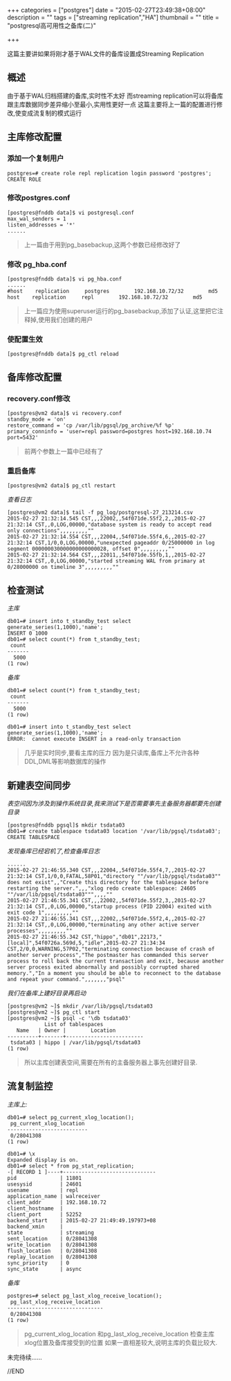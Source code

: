 +++
categories = ["postgres"]
date = "2015-02-27T23:49:38+08:00"
description = ""
tags = ["streaming replication","HA"]
thumbnail = ""
title = "postgresql高可用性之备库(二)"

+++

这篇主要讲如果将刚才基于WAL文件的备库设置成Streaming Replication

<!--more-->

## 概述 

由于基于WAL归档搭建的备库,实时性不太好
而streaming replication可以将备库跟主库数据同步差异缩小至最小,实用性更好一点
这篇主要将上一篇的配置进行修改,使变成流复制的模式运行

## 主库修改配置 

### 添加一个复制用户 

```
postgres=# create role repl replication login password 'postgres';
CREATE ROLE
```

### 修改postgres.conf 

```
[postgres@fnddb data]$ vi postgresql.conf
max_wal_senders = 1
listen_addresses = '*'
......
```

> 上一篇由于用到pg_basebackup,这两个参数已经修改好了

### 修改 pg_hba.conf 

```
[postgres@fnddb data]$ vi pg_hba.conf
......
#host    replication     postgres        192.168.10.72/32        md5
host    replication     repl        192.168.10.72/32        md5
```

> 上一篇应为使用superuser运行的pg_basebackup,添加了认证,这里把它注释掉,使用我们创建的用户

### 使配置生效 

```
[postgres@fnddb data]$ pg_ctl reload
```

## 备库修改配置 

### recovery.conf修改 

```
[postgres@vm2 data]$ vi recovery.conf
standby_mode = 'on'
restore_command = 'cp /var/lib/pgsql/pg_archive/%f %p'
primary_conninfo = 'user=repl password=postgres host=192.168.10.74 port=5432'
```

> 前两个参数上一篇中已经有了

### 重启备库 

```
[postgres@vm2 data]$ pg_ctl restart
```

*查看日志*

```
[postgres@vm2 data]$ tail -f pg_log/postgresql-27_213214.csv
2015-02-27 21:32:14.545 CST,,,22002,,54f071de.55f2,2,,2015-02-27 21:32:14 CST,,0,LOG,00000,"database system is ready to accept read only connections",,,,,,,,,""
2015-02-27 21:32:14.554 CST,,,22004,,54f071de.55f4,6,,2015-02-27 21:32:14 CST,1/0,0,LOG,00000,"unexpected pageaddr 0/25000000 in log segment 000000030000000000000028, offset 0",,,,,,,,,""
2015-02-27 21:32:14.564 CST,,,22011,,54f071de.55fb,1,,2015-02-27 21:32:14 CST,,0,LOG,00000,"started streaming WAL from primary at 0/28000000 on timeline 3",,,,,,,,,""
```

## 检查测试 

*主库*

```
db01=# insert into t_standby_test select generate_series(1,1000),'name';
INSERT 0 1000
db01=# select count(*) from t_standby_test;
 count
-------
  5000
(1 row)
```

*备库*

```
db01=# select count(*) from t_standby_test;
 count
-------
  5000
(1 row)

db01=# insert into t_standby_test select generate_series(1,1000),'name';
ERROR:  cannot execute INSERT in a read-only transaction
```

> 几乎是实时同步,要看主库的压力
> 因为是只读库,备库上不允许各种DDL,DML等影响数据库的操作

## 新建表空间同步 

*表空间因为涉及到操作系统目录,我来测试下是否需要事先主备服务器都要先创建目录*

```
[postgres@fnddb pgsql]$ mkdir tsdata03
db01=# create tablespace tsdata03 location '/var/lib/pgsql/tsdata03';
CREATE TABLESPACE
```

*发现备库已经宕机了,检查备库日志*

```
......
2015-02-27 21:46:55.340 CST,,,22004,,54f071de.55f4,7,,2015-02-27 21:32:14 CST,1/0,0,FATAL,58P01,"directory ""/var/lib/pgsql/tsdata03"" does not exist",,"Create this directory for the tablespace before restarting the server.",,,"xlog redo create tablespace: 24605 ""/var/lib/pgsql/tsdata03""",,,,""
2015-02-27 21:46:55.341 CST,,,22002,,54f071de.55f2,3,,2015-02-27 21:32:14 CST,,0,LOG,00000,"startup process (PID 22004) exited with exit code 1",,,,,,,,,""
2015-02-27 21:46:55.341 CST,,,22002,,54f071de.55f2,4,,2015-02-27 21:32:14 CST,,0,LOG,00000,"terminating any other active server processes",,,,,,,,,""
2015-02-27 21:46:55.342 CST,"hippo","db01",22173,"[local]",54f0726a.569d,5,"idle",2015-02-27 21:34:34 CST,2/0,0,WARNING,57P02,"terminating connection because of crash of another server process","The postmaster has commanded this server process to roll back the current transaction and exit, because another server process exited abnormally and possibly corrupted shared memory.","In a moment you should be able to reconnect to the database and repeat your command.",,,,,,,"psql"
```

*我们在备库上建好目录再启动*

```
[postgres@vm2 ~]$ mkdir /var/lib/pgsql/tsdata03
[postgres@vm2 ~]$ pg_ctl start
[postgres@vm2 ~]$ psql -c '\db tsdata03'
            List of tablespaces
   Name   | Owner |        Location
----------+-------+-------------------------
 tsdata03 | hippo | /var/lib/pgsql/tsdata03
(1 row)
```

> 所以主库创建表空间,需要在所有的主备服务器上事先创建好目录.

## 流复制监控 

*主库上:*

```
db01=# select pg_current_xlog_location();
 pg_current_xlog_location
--------------------------
 0/28041308
(1 row)

db01=# \x
Expanded display is on.
db01=# select * from pg_stat_replication;
-[ RECORD 1 ]----+------------------------------
pid              | 11801
usesysid         | 24601
usename          | repl
application_name | walreceiver
client_addr      | 192.168.10.72
client_hostname  |
client_port      | 52252
backend_start    | 2015-02-27 21:49:49.197973+08
backend_xmin     |
state            | streaming
sent_location    | 0/28041308
write_location   | 0/28041308
flush_location   | 0/28041308
replay_location  | 0/28041308
sync_priority    | 0
sync_state       | async
```

*备库*

```
postgres=# select pg_last_xlog_receive_location();
 pg_last_xlog_receive_location
-------------------------------
 0/28041308
(1 row)
```

> pg_current_xlog_location 和pg_last_xlog_receive_location 检查主库xlog位置及备库接受到的位置
> 如果一直相差较大,说明主库的负载比较大.

未完待续......

//END

